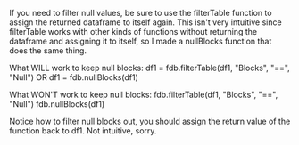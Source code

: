 If you need to filter null values, be sure to use the filterTable function to assign the returned dataframe to itself again. This isn't very intuitive since filterTable works with other kinds of functions without returning the dataframe and assigning it to itself, so I made a nullBlocks function that does the same thing. 

What WILL work to keep null blocks: 
df1 = fdb.filterTable(df1, "Blocks", "==", "Null") 
OR 
df1 = fdb.nullBlocks(df1) 

What WON'T work to keep null blocks: 
fdb.filterTable(df1, "Blocks", "==", "Null") 
fdb.nullBlocks(df1) 

Notice how to filter null blocks out, you should assign the return value of the function back to df1. Not intuitive, sorry.  
